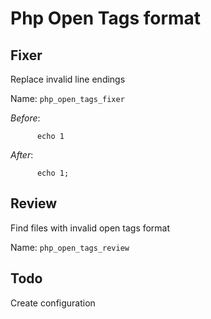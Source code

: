 # Php Open Tags format

## Fixer
  Replace invalid line endings

  Name: `php_open_tags_fixer`

  *Before*:
  ```<?php
        echo 1
  ```
  
  *After*:
  ```<?
        echo 1;
  ```


## Review
  Find files with invalid open tags format

  Name: `php_open_tags_review`



## Todo
Create configuration
